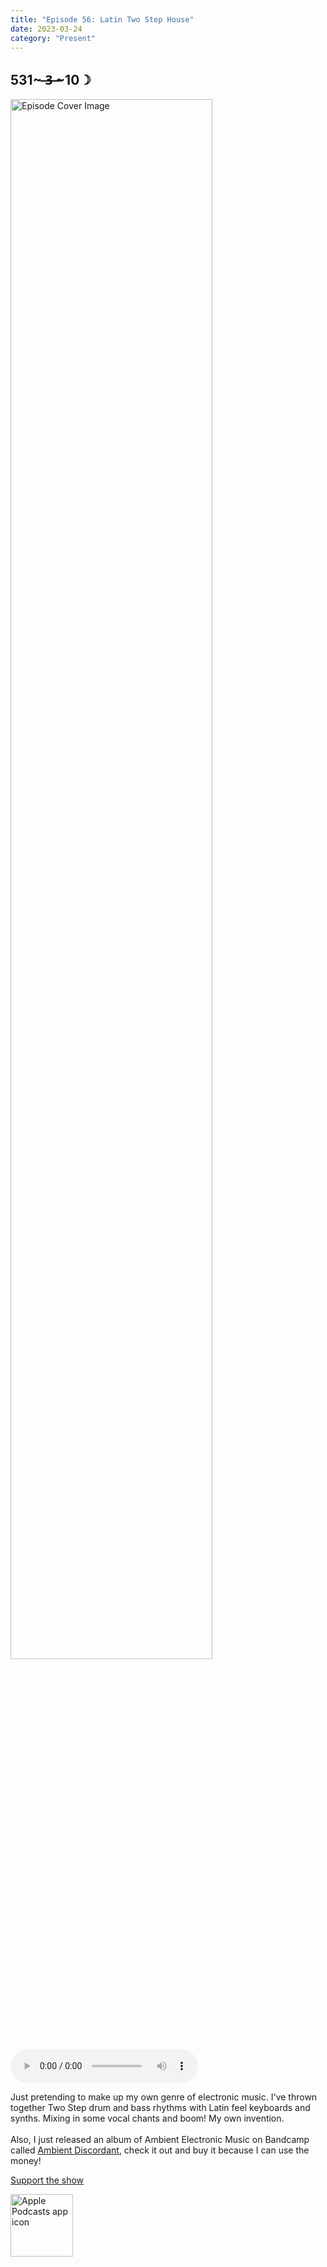 ```yaml
---
title: "Episode 56: Latin Two Step House"
date: 2023-03-24
category: "Present"
---
```

## 531~ ̶3̶ ̶~10☽
<img src="https://artwork.captivate.fm/632a985b-fa72-4459-a39e-8bceb5d2c9cb/60854458c4d1acdf4e1c2f79c4137142.jpg" alt="Episode Cover Image" width=80%/>
<audio controls>
  <source src="https://podcasts.captivate.fm/media/530ae1cf-df8e-4794-8eb1-12e2aeaf09ae/12510012-episode-56-latin-two-step-house.mp3" type="audio/mpeg">
  Your browser does not support the audio element.
</audio>

<p>Just pretending to make up my own genre of electronic music. I&apos;ve thrown together Two Step drum and bass rhythms with Latin feel keyboards and synths. Mixing in some vocal chants and boom! My own invention. <br/><br/>Also, I just released an album of Ambient Electronic Music on Bandcamp called <a href='https://n8k99.bandcamp.com/album/ambiant-discordant'>Ambient Discordant</a>, check it out and buy it because I can use the money!</p><a rel="payment" href="https://www.paypal.com/donate/?hosted_button_id=WX3GRUK5BHJLS">Support the show</a>

<a href="https://podcasts.apple.com/us/podcast/living-room-music/id1608791560?tscg=30200&itsct=podcast_box_appicon&ls=1&mttnsubad=1608791560" style="display: inline-block;"><img src="https://toolbox.marketingtools.apple.com/api/v2/badges/app-icon-podcasts/standard/en-us" alt="Apple Podcasts app icon" style="width: 100px; height: 100px; vertical-align: middle; object-fit: contain;" /></a>
    